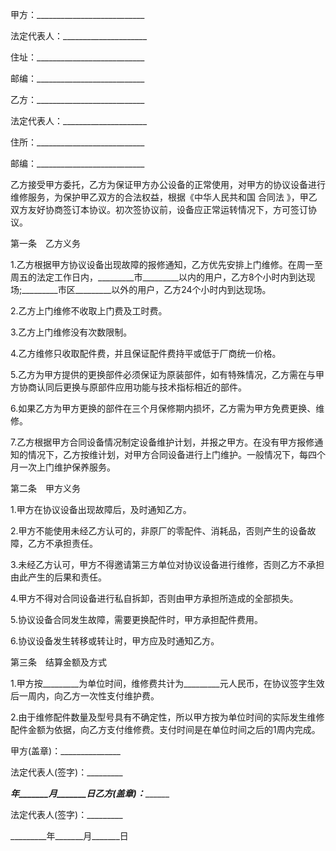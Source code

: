 
 


甲方：___________________________


法定代表人：_____________________


住址：___________________________


邮编：___________________________


乙方：___________________________


法定代表人：_____________________


住所：___________________________


邮编：___________________________


乙方接受甲方委托，乙方为保证甲方办公设备的正常使用，对甲方的协议设备进行维修服务，为保护甲乙双方的合法权益，根据《中华人民共和国
合同法
》，甲乙双方友好协商签订本协议。初次签协议前，设备应正常运转情况下，方可签订协议。


第一条　乙方义务


1.乙方根据甲方协议设备出现故障的报修通知，乙方优先安排上门维修。在周一至周五的法定工作日内，_________市_________以内的用户，乙方8个小时内到达现场;_________市区_________以外的用户，乙方24个小时内到达现场。


2.乙方上门维修不收取上门费及工时费。


3.乙方上门维修没有次数限制。


4.乙方维修只收取配件费，并且保证配件费持平或低于厂商统一价格。


5.乙方为甲方提供的更换部件必须保证为原装部件，如有特殊情况，乙方需在与甲方协商认同后更换与原部件应用功能与技术指标相近的部件。


6.如果乙方为甲方更换的部件在三个月保修期内损坏，乙方需为甲方免费更换、维修。


7.乙方根据甲方合同设备情况制定设备维护计划，并报之甲方。在没有甲方报修通知的情况下，乙方按维计划，对甲方合同设备进行上门维护。一般情况下，每四个月一次上门维护保养服务。


第二条　甲方义务


1.甲方在协议设备出现故障后，及时通知乙方。


2.甲方不能使用未经乙方认可的，非原厂的零配件、消耗品，否则产生的设备故障，乙方不承担责任。


3.未经乙方认可，甲方不得邀请第三方单位对协议设备进行维修，否则乙方不承担由此产生的后果和责任。


4.甲方不得对合同设备进行私自拆卸，否则由甲方承担所造成的全部损失。


5.协议设备合同发生故障，需要更换配件时，甲方承担配件费用。


6.协议设备发生转移或转让时，甲方应及时通知乙方。


第三条　结算金额及方式


1.甲方按_________为单位时间，维修费共计为_________元人民币，在协议签字生效后一周内，向乙方一次性支付维护费。


2.由于维修配件数量及型号具有不确定性，所以甲方按为单位时间的实际发生维修配件金额为依据，向乙方支付维修费。支付时间是在单位时间之后的1周内完成。


甲方(盖章)：_______________


法定代表人(签字)：_________


_________年_______月_______日乙方(盖章)：_______________


法定代表人(签字)：_________


_________年_______月_______日




 


 

 
 
 
 
 
  


  
 

  


  


  
 
 
 
 


